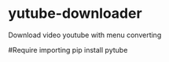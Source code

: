 # yutube-downloader
Download video youtube with menu converting

#Require importing
pip install pytube
